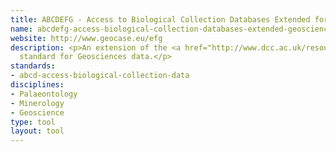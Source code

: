 ```yaml
---
title: ABCDEFG - Access to Biological Collection Databases Extended for Geosciences
name: abcdefg-access-biological-collection-databases-extended-geosciences
website: http://www.geocase.eu/efg
description: <p>An extension of the <a href="http://www.dcc.ac.uk/resources/metadata-standards/abcd-access-biological-collection-data">ABCD</a>
  standard for Geosciences data.</p>
standards:
- abcd-access-biological-collection-data
disciplines:
- Palaeontology
- Minerology
- Geoscience
type: tool
layout: tool
---
```


